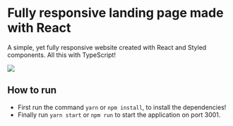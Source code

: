 # Fully responsive landing page made with React

A simple, yet fully responsive website created with React and Styled components. All this with TypeScript!

![](https://github.com/victormarques-ia/react-responsive-web-page/blob/main/src/images/React%20App.gif)

## How to run

- First run the command `yarn` or `npm install`, to install the dependencies! 
- Finally run `yarn start` or `npm run` to start the application on port 3001.

